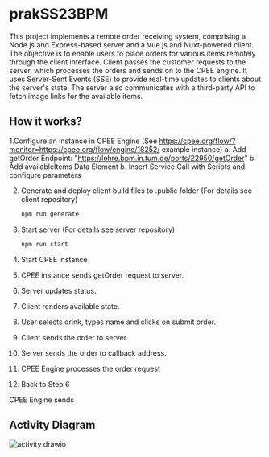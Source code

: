 # prakSS23BPM

This project implements a remote order receiving system, comprising a Node.js and Express-based server and a Vue.js and Nuxt-powered client. The objective is to enable users to place orders for various items remotely through the client interface. Client passes the customer requests to the server, which processes the orders and sends on to the CPEE engine. It uses Server-Sent Events (SSE) to provide real-time updates to clients about the server's state. The server also communicates with a third-party API to fetch image links for the available items.

## How it works?

1.Configure an instance in CPEE Engine (See https://cpee.org/flow/?monitor=https://cpee.org/flow/engine/18252/ example instance)
  a. Add getOrder Endpoint: "https://lehre.bpm.in.tum.de/ports/22950/getOrder"
  b. Add availableItems Data Element
  b. Insert Service Call with Scripts and configure parameters

2. Generate and deploy client build files to .public folder (For details see client repository)
   ``` bash
   npm run generate
   ```
  
4. Start server (For details see server repository)
   ``` bash
   npm run start
   ```
5. Start CPEE instance
6. CPEE instance sends getOrder request to server.
7. Server updates status.
8. Client renders available state.
9. User selects drink, types name and clicks on submit order.
10. Client sends the order to server.
11. Server sends the order to callback address.
12. CPEE Engine processes the order request
13. Back to Step 6
     


CPEE Engine sends

## Activity Diagram

![activity drawio](https://github.com/MertAksehirlioglu/prakSS23BPM/assets/23525970/30d99383-dc4d-42ae-b1b9-f944522e6ceb)
